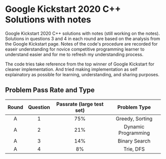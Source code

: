 # Google Kickstart 2020 C++ Solutions with notes

Google Kickstart 2020 C++ solutions with notes (still working on the notes). 
Solutions in questions 3 and 4 in each round are based on the analysis from the Google Kickstart page. Notes of the code's procedure are recorded for easeir understanding for novice competitive programming learner to understand easier and for me to refresh my understanding process.  

The code tries take reference from the top winner of Google Kickstart for cleaner implementation. And tried making implementation  as self explainatory as possible for learning, understanding, and sharing purposes.

## Problem Pass Rate and Type

| Round | Question | Passrate (large test set) | Problem Type        |
| :---: | :------: | :-----------------------: | :-----------------: |
| A     | 1        | 75%                       | Greedy, Sorting     |
| A     | 2        | 21%                       | Dynamic Programming |
| A     | 3        | 14%                       | Binary Search       |
| A     | 4        | 8%                        | Trie, DFS           |
